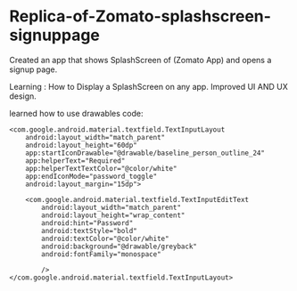 # Replica-of-Zomato-splashscreen-signuppage

Created an app that shows SplashScreen of (Zomato App) and opens a signup page.

Learning : How to Display a SplashScreen on any app.
           Improved UI AND UX design.
           
learned how to use drawables
code:


    <com.google.android.material.textfield.TextInputLayout
        android:layout_width="match_parent"
        android:layout_height="60dp"
        app:startIconDrawable="@drawable/baseline_person_outline_24"
        app:helperText="Required"
        app:helperTextTextColor="@color/white"
        app:endIconMode="password_toggle"
        android:layout_margin="15dp">

        <com.google.android.material.textfield.TextInputEditText
            android:layout_width="match_parent"
            android:layout_height="wrap_content"
            android:hint="Password"
            android:textStyle="bold"
            android:textColor="@color/white"
            android:background="@drawable/greyback"
            android:fontFamily="monospace"

            />
    </com.google.android.material.textfield.TextInputLayout>
